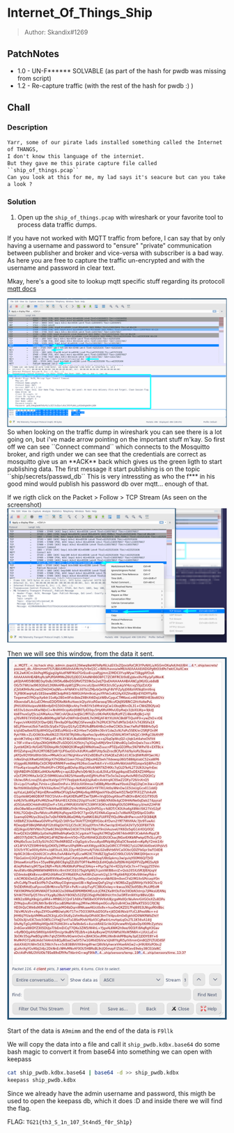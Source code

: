 # Internet_Of_Things_Ship
> Author: Skandix#1269


## PatchNotes
* 1.0 - UN-F****** SOLVABLE (as part of the hash for pwdb was missing from script)
* 1.2 - Re-capture traffic (with the rest of the hash for pwdb :) )

## Chall
### Description
```
Yarr, some of our pirate lads installed something called the Internet of THANGS,
I don't know this language of the interniet.
But they gave me this pirate capture file called ``ship_of_things.pcap``
Can you look at this for me, my lad says it's seacure but can you take a look ?
```

### Solution
1. Open up the ``ship_of_things.pcap`` with wireshark or your favorite tool to process data traffic dumps.

If you have not worked with MQTT traffic from before, I can say that by only having a username and password to "ensure" "private" communication between publisher and broker and vice-versa with subscriber is a bad way. As here you are free to capture the traffic un-encrypted and with the username and password in clear text.

Mkay, here's a good site to lookup mqtt specific stuff regarding its protocoll [mqtt docs](http://docs.oasis-open.org/mqtt/mqtt/v3.1.1/os/mqtt-v3.1.1-os.html#_Toc398718033)



<img src="./assets/wireshark.png">
So when looking on the traffic dump in wireshark you can see there is a lot going on, but i've made arrow pointing on the important stuff m'kay.
So first off we can see ``Connect command`` which connects to the Mosquitto broker, and rigth under we can see that the credentials are correct as mosquitto give us an **ACK** back which gives us the green ligth to start publishing data. 
The first message it start publishing is on the topic ``ship/secrets/passwd_db`` This is very intressting as who the f*** in his good mind would publish his password db  over mqtt... enough of that.


If we rigth click on the Packet > Follow > TCP Stream (As seen on the screenshot)
<img src="./assets/wireshark_follow_tcp.png">


Then we will see this window, from the data it sent.
<img src="./assets/wireshark_stream.png">

Start of the data is ``A9mimm`` and the end of the data is ``F9llk``


We will copy the data into a file and call it ``ship_pwdb.kdbx.base64``
do some bash magic to convert it from base64 into something we can open with keepass

```bash
cat ship_pwdb.kdbx.base64 | base64 -d >> ship_pwdb.kdbx
keepass ship_pwdb.kdbx
```

Since we already have the admin username and password, this migth be used to open the keepass db, which it does :D
and inside there we will find the flag.

FLAG: ``TG21{th3_S_1n_107_5t4nd5_f0r_Sh1p}``